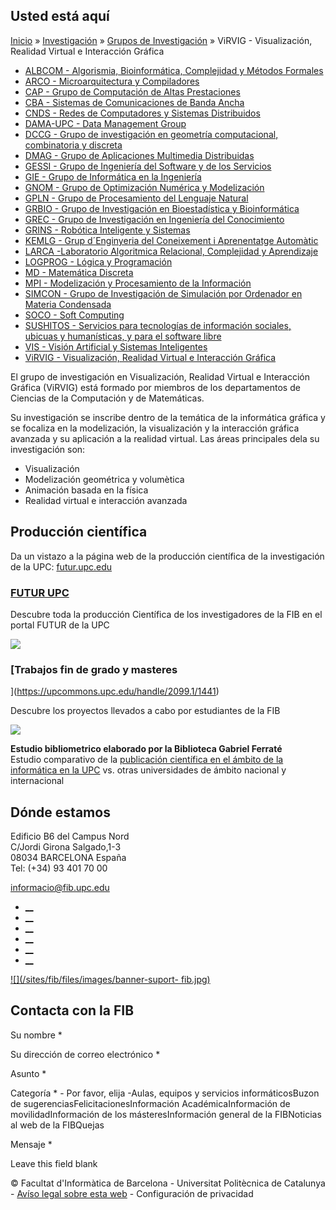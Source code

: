 ## Usted está aquí

[Inicio](/es) » [Investigación](/es/investigacion) » [Grupos de
Investigación](/es/investigacion/grupos-de-investigacion) » ViRVIG -
Visualización, Realidad Virtual e Interacción Gráfica

  * [ALBCOM - Algorismia, Bioinformática, Complejidad y Métodos Formales](/es/investigacion/grupos-de-investigacion/albcom-algorismia-bioinformatica-complejidad-y-metodos-formales)
  * [ARCO - Microarquitectura y Compiladores](/es/investigacion/grupos-de-investigacion/arco-microarquitectura-y-compiladores)
  * [CAP - Grupo de Computación de Altas Prestaciones](/es/investigacion/grupos-de-investigacion/cap-grupo-de-computacion-de-altas-prestaciones)
  * [CBA - Sistemas de Comunicaciones de Banda Ancha](/es/investigacion/grupos-de-investigacion/cba-sistemas-de-comunicaciones-de-banda-ancha)
  * [CNDS - Redes de Computadores y Sistemas Distribuidos](/es/investigacion/grupos-de-investigacion/cnds-redes-de-computadores-y-sistemas-distribuidos)
  * [DAMA-UPC - Data Management Group](/es/investigacion/grupos-de-investigacion/dama-upc-data-management-group)
  * [DCCG - Grupo de investigación en geometría computacional, combinatoria y discreta](/es/investigacion/grupos-de-investigacion/dccg-grupo-de-investigacion-en-geometria-computacional-combinatoria-y-discreta)
  * [DMAG - Grupo de Aplicaciones Multimedia Distribuidas](/es/investigacion/grupos-de-investigacion/dmag-grupo-de-aplicaciones-multimedia-distribuidas)
  * [GESSI - Grupo de Ingeniería del Software y de los Servicios](/es/investigacion/grupos-de-investigacion/gessi-grupo-de-ingenieria-del-software-y-de-los-servicios)
  * [GIE - Grupo de Informática en la Ingeniería](/es/investigacion/grupos-de-investigacion/gie-grupo-de-informatica-en-la-ingenieria)
  * [GNOM - Grupo de Optimización Numérica y Modelización](/es/investigacion/grupos-de-investigacion/gnom-grupo-de-optimizacion-numerica-y-modelizacion)
  * [GPLN - Grupo de Procesamiento del Lenguaje Natural](/es/investigacion/grupos-de-investigacion/gpln-grupo-de-procesamiento-del-lenguaje-natural)
  * [GRBIO - Grupo de Investigación en Bioestadística y Bioinformática](/es/investigacion/grupos-de-investigacion/grbio-grupo-de-investigacion-en-bioestadistica-y-bioinformatica)
  * [GREC - Grupo de Investigación en Ingeniería del Conocimiento](/es/investigacion/grupos-de-investigacion/grec-grupo-de-investigacion-en-ingenieria-del-conocimiento)
  * [GRINS - Robótica Inteligente y Sistemas](/es/investigacion/grupos-de-investigacion/grins-robotica-inteligente-y-sistemas)
  * [KEMLG - Grup d´Enginyeria del Coneixement i Aprenentatge Automàtic](/es/investigacion/grupos-de-investigacion/kemlg-grupo-de-ingenieria-del-conocimiento-y-aprendizaje-automatico)
  * [LARCA -Laboratorio Algoritmica Relacional, Complejidad y Aprendizaje](/es/investigacion/grupos-de-investigacion/larca-laboratorio-algoritmica-relacional-complejidad-y-aprendizaje)
  * [LOGPROG - Lógica y Programación](/es/investigacion/grupos-de-investigacion/logprog-logica-y-programacion)
  * [MD - Matemática Discreta](/es/investigacion/grupos-de-investigacion/md-matematica-discreta)
  * [MPI - Modelización y Procesamiento de la Información](/es/investigacion/grupos-de-investigacion/mpi-modelizacion-y-procesamiento-de-la-informacion)
  * [SIMCON - Grupo de Investigación de Simulación por Ordenador en Materia Condensada](/es/investigacion/grupos-de-investigacion/simcon-grupo-de-investigacion-de-simulacion-por-ordenador-en-materia-condensada)
  * [SOCO - Soft Computing](/es/investigacion/grupos-de-investigacion/soco-soft-computing)
  * [SUSHITOS - Servicios para tecnologías de información sociales, ubicuas y humanísticas, y para el software libre](/es/investigacion/grupos-de-investigacion/sushitos-servicios-para-tecnologias-de-informacion-sociales-ubicuas-y-humanisticas-y-para-el-software-libre)
  * [VIS - Visión Artificial y Sistemas Inteligentes](/es/investigacion/grupos-de-investigacion/vis-vision-artificial-y-sistemas-inteligentes)
  * [ViRVIG - Visualización, Realidad Virtual e Interacción Gráfica](/es/investigacion/grupos-de-investigacion/virvig-visualizacion-realidad-virtual-e-interaccion-grafica)

El grupo de investigación en Visualización, Realidad Virtual e Interacción
Gráfica (ViRVIG) está formado por miembros de los departamentos de Ciencias de
la Computación y de Matemáticas.  
  
Su investigación se inscribe dentro de la temática de la informática gráfica y
se focaliza en la modelización, la visualización y la interacción gráfica
avanzada y su aplicación a la realidad virtual. Las áreas principales dela su
investigación son:

  *  Visualización
  *  Modelización geométrica y volumètica
  *  Animación basada en la física
  *  Realidad virtual e interacción avanzada

## Producción científica

Da un vistazo a la página web de la producción científica de la investigación
de la UPC: [futur.upc.edu](http://futur.upc.edu/ViRVIG?locale=es)

###  [FUTUR UPC ](https://futur.upc.edu/FIB)

Descubre toda la producción Científica de los investigadores de la FIB en el
portal FUTUR de la UPC

[![](/sites/fib/files/images/recerca/bxh_2016_futurportal.png)](https://futur.upc.edu/FIB)

###  [Trabajos fin de grado y masteres
](https://upcommons.upc.edu/handle/2099.1/1441)

Descubre los proyectos llevados a cabo por estudiantes de la FIB

[![](/sites/fib/files/documents/estudis/upccommons.jpeg)](https://upcommons.upc.edu/handle/2099.1/1441)



**Estudio bibliometrico elaborado por la Biblioteca Gabriel Ferraté**  
Estudio comparativo de la [publicación científica en el ámbito de la
informática en la UPC](http://upcommons.upc.edu/handle/2117/22885) vs. otras
universidades de ámbito nacional y internacional

## Dónde estamos

Edificio B6 del Campus Nord  
C/Jordi Girona Salgado,1-3  
08034 BARCELONA España  
Tel: (+34) 93 401 70 00

[informacio@fib.upc.edu](mailto:informacio@fib.upc.edu)

  * [__](/es/noticies/rss.rss)
  * [__](https://www.facebook.com/fib.upc)
  * [__](https://twitter.com/fib_upc)
  * [__](https://www.flickr.com/photos/fib-upc/albums)
  * [__](https://www.youtube.com/user/mediafib)
  * [__](https://www.instagram.com/fib.upc/)

[![](/sites/fib/files/images/banner-suport-
fib.jpg)](http://suport.fib.upc.edu)

## Contacta con la FIB

Su nombre *

Su dirección de correo electrónico *

Asunto *

Categoría * \- Por favor, elija -Aulas, equipos y servicios informáticosBuzon
de sugerenciasFelicitacionesInformación AcadémicaInformación de
movilidadInformación de los másteresInformación general de la FIBNoticias al
web de la FIBQuejas

Mensaje *

Leave this field blank

© Facultat d'Informàtica de Barcelona - Universitat Politècnica de Catalunya -
[Avíso legal sobre esta web](/es/aviso-legal-sobre-esta-web) \- Configuración
de privacidad

